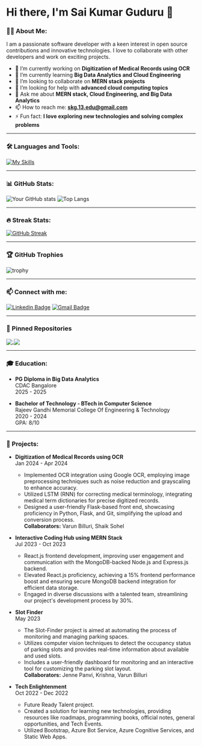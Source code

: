 # Hi there, I'm Sai Kumar Guduru 👋

### 👨‍💻 About Me:
I am a passionate software developer with a keen interest in open source contributions and innovative technologies. I love to collaborate with other developers and work on exciting projects.

- 🔭 I’m currently working on **Digitization of Medical Records using OCR**
- 🌱 I’m currently learning **Big Data Analytics and Cloud Engineering**
- 👯 I’m looking to collaborate on **MERN stack projects**
- 🤔 I’m looking for help with **advanced cloud computing topics**
- 💬 Ask me about **MERN stack, Cloud Engineering, and Big Data Analytics**
- 📫 How to reach me: **skg.13.edu@gmail.com**
- ⚡ Fun fact: **I love exploring new technologies and solving complex problems**

---

### 🛠️ Languages and Tools:
[![My Skills](https://skillicons.dev/icons?i=js,ts,react,nodejs,html,css,python,java,cpp,git,github,docker,kubernetes,aws,linux,devops,figma,azure,gcp)](https://skillicons.dev)

---

### 📊 GitHub Stats:
![Your GitHub stats](https://github-readme-stats.vercel.app/api?username=skg1312&show_icons=true&theme=radical)
![Top Langs](https://github-readme-stats.vercel.app/api/top-langs/?username=skg1312&layout=compact&theme=radical)

---

### 🔥 Streak Stats:
[![GitHub Streak](https://github-readme-streak-stats.herokuapp.com/?user=skg1312&theme=radical)](https://git.io/streak-stats)

---

### 🏆 GitHub Trophies
![trophy](https://github-profile-trophy.vercel.app/?username=skg1312&theme=radical)

---

### 📫 Connect with me:
[![Linkedin Badge](https://img.shields.io/badge/-SaiKumarGuduru-blue?style=flat-square&logo=Linkedin&logoColor=white&link=https://www.linkedin.com/in/skg1312/)](https://www.linkedin.com/in/skg1312/)
[![Gmail Badge](https://img.shields.io/badge/-saikumar.guduru@gmail.com-c14438?style=flat-square&logo=Gmail&logoColor=white&link=mailto:skg.13.edu@gmail.com)](mailto:skg.13.edu@gmail.com)

---

### 📂 Pinned Repositories

<a href="https://github.com/skg1312/repo1">
  <img align="center" src="https://github-readme-stats.vercel.app/api/pin/?username=skg1312&repo=Digitization-of-Medical-Records-using-OCR&theme=radical" />
</a>
<a href="https://github.com/skg1312/repo2">
  <img align="center" src="https://github-readme-stats.vercel.app/api/pin/?username=skg1312&repo=Slot-Finder-&theme=radical" />
</a>

---

### 🎓 Education:
- **PG Diploma in Big Data Analytics**  
  CDAC Bangalore  
  2025 - 2025

- **Bachelor of Technology - BTech in Computer Science**  
  Rajeev Gandhi Memorial College Of Engineering & Technology  
  2020 - 2024  
  GPA: 8/10

---


### 🚀 Projects:
- **Digitization of Medical Records using OCR**  
  Jan 2024 - Apr 2024  
  - Implemented OCR integration using Google OCR, employing image preprocessing techniques such as noise reduction and grayscaling to enhance accuracy.
  - Utilized LSTM (RNN) for correcting medical terminology, integrating medical term dictionaries for precise digitized records.
  - Designed a user-friendly Flask-based front end, showcasing proficiency in Python, Flask, and Git, simplifying the upload and conversion process.  
  **Collaborators:** Varun Billuri, Shaik Sohel

- **Interactive Coding Hub using MERN Stack**  
  Jul 2023 - Oct 2023  
  - React.js frontend development, improving user engagement and communication with the MongoDB-backed Node.js and Express.js backend.
  - Elevated React.js proficiency, achieving a 15% frontend performance boost and ensuring secure MongoDB backend integration for efficient data storage.
  - Engaged in diverse discussions with a talented team, streamlining our project's development process by 30%.

- **Slot Finder**  
  May 2023  
  - The Slot-Finder project is aimed at automating the process of monitoring and managing parking spaces.
  - Utilizes computer vision techniques to detect the occupancy status of parking slots and provides real-time information about available and used slots.
  - Includes a user-friendly dashboard for monitoring and an interactive tool for customizing the parking slot layout.  
  **Collaborators:** Jenne Panvi, Krishna, Varun Billuri

- **Tech Enlightenment**  
  Oct 2022 - Dec 2022  
  - Future Ready Talent project.
  - Created a solution for learning new technologies, providing resources like roadmaps, programming books, official notes, general opportunities, and Tech Events.
  - Utilized Bootstrap, Azure Bot Service, Azure Cognitive Services, and Static Web Apps.
